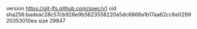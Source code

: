 version https://git-lfs.github.com/spec/v1
oid sha256:badeac28c57cb928e9b5623558220a5dc6868a1b17aa62cc6e029920353010ea
size 29847
